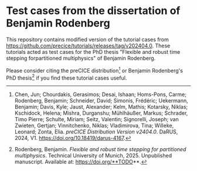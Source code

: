 # Test cases from the dissertation of Benjamin Rodenberg

This repository contains modified version of the tutorial cases from https://github.com/precice/tutorials/releases/tag/v202404.0. These tutorials acted as test cases for the PhD thesis "Flexible and robust time stepping forpartitioned multiphysics" of Benjamin Rodenberg.

Please consider citing the preCICE distribution[^1] or Benjamin Rodenberg's PhD thesis[^2] if you find these tutorial cases useful.

[^1]: Chen, Jun; Chourdakis, Gerasimos; Desai, Ishaan; Homs-Pons, Carme; Rodenberg, Benjamin; Schneider, David; Simonis, Frédéric; Uekermann, Benjamin; Davis, Kyle; Jaust, Alexander; Kelm, Mathis; Kotarsky, Niklas; Kschidock, Helena; Mishra, Durganshu; Mühlhäußer, Markus; Schrader, Timo Pierre; Schulte, Miriam; Seitz, Valentin; Signorelli, Joseph; van Zwieten, Gertjan; Vinnitchenko, Niklas; Vladimirova, Tina; Willeke, Leonard; Zonta, Elia. *preCICE Distribution Version v2404.0*. DaRUS, 2024, V1. https://doi.org/10.18419/darus-4167.
[^2]: Rodenberg, Benjamin. *Flexible and robust time stepping for partitioned multiphysics*. Technical University of Munich, 2025. Unpublished manuscript. Available at: https://doi.org/**TODO**.
